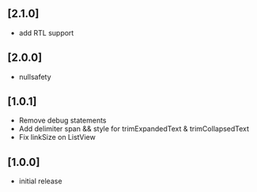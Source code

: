 ## [2.1.0]
- add RTL support

## [2.0.0]
- nullsafety

## [1.0.1] 
- Remove debug statements 
- Add delimiter span && style for trimExpandedText & trimCollapsedText
- Fix linkSize on ListView

## [1.0.0] 
- initial release
